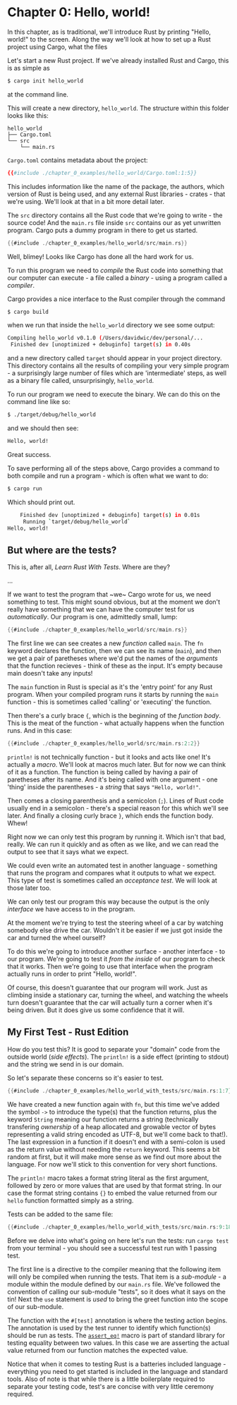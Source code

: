 # Chapter 0: Hello, world!

In this chapter, as is traditional, we'll introduce Rust by printing "Hello,
world!" to the screen. Along the way we'll look at how to set up a Rust project
using Cargo, what the files

Let's start a new Rust project. If we've already installed Rust and Cargo, this
is as simple as

```sh
$ cargo init hello_world
```

at the command line.

This will create a new directory, `hello_world`. The structure within this
folder looks like this:

```console
hello_world
├── Cargo.toml
└── src
    └── main.rs
```

`Cargo.toml` contains metadata about the project:

```toml
{{#include ./chapter_0_examples/hello_world/Cargo.toml:1:5}}
```

This includes information like the name of the package, the authors, which
version of Rust is being used, and any external Rust libraries - crates - that
we're using. We'll look at that in a bit more detail later.

The `src` directory contains all the Rust code that we're going to write - the
source code! And the `main.rs` file inside `src` contains our as yet unwritten
program. Cargo puts a dummy program in there to get us started.

```rust
{{#include ./chapter_0_examples/hello_world/src/main.rs}}
```

Well, blimey! Looks like Cargo has done all the hard work for us.

To run this program we need to _compile_ the Rust code into something that our
computer can execute - a file called a _binary_ - using a program called
a _compiler_.

Cargo provides a nice interface to the Rust compiler through the command

```sh
$ cargo build
```

when we run that inside the `hello_world` directory we see some output:

```sh
Compiling hello_world v0.1.0 (/Users/davidwic/dev/personal/...
 Finished dev [unoptimized + debuginfo] target(s) in 0.40s
```

and a new directory called `target` should appear in your project directory.
This directory contains all the results of compiling your very simple program -
a surprisingly large number of files which are 'intermediate' steps, as well as
a binary file called, unsurprisingly, `hello_world`.

To run our program we need to execute the binary. We can do this on the command
line like so:

```sh
$ ./target/debug/hello_world
```

and we should then see:

```sh
Hello, world!
```

Great success.

To save performing all of the steps above, Cargo provides a command to both
compile and run a program - which is often what we want to do:

```sh
$ cargo run
```

Which should print out.

```sh
    Finished dev [unoptimized + debuginfo] target(s) in 0.01s
     Running `target/debug/hello_world`
Hello, world!
```

## But where are the tests?

This is, after all, _Learn Rust With Tests_. Where are they?

...

If we want to test the program that ~we~ Cargo wrote for us, we need something
to test. This might sound obvious, but at the moment we don't really have
something that we can have the computer test for us _automatically_. Our program
is one, admittedly small, lump:

```rust
{{#include ./chapter_0_examples/hello_world/src/main.rs}}
```

The first line we can see creates a new _function_ called `main`. The `fn`
keyword declares the function, then we can see its name (`main`), and then we
get a pair of paretheses where we'd put the names of the _arguments_ that the
function recieves - think of these as the input. It's empty because main doesn't
take any inputs!

The `main` function in Rust is special as it's the 'entry point' for any Rust
program. When your compiled program runs it starts by running the `main`
function - this is sometimes called 'calling' or 'executing' the function.

Then there's a curly brace `{`, which is the beginning of the _function body_.
This is the meat of the function - what actually happens when the function runs.
And in this case:

```rust
{{#include ./chapter_0_examples/hello_world/src/main.rs:2:2}}
```

`println!` is not technically function - but it looks and acts like one! It's
actually a _macro_. We'll look at macros much later. But for now we can think of
it as a function. The function is being called by having a pair of paretheses
after its name.  And it's being called with one argument - one 'thing' inside the parentheses - a _string_ that says `"Hello, world!"`.

Then comes a closing parenthesis and a semicolon (`;`). Lines of Rust code
usually end in a semicolon - there's a special reason for this which we'll see
later. And finally a closing curly brace `}`, which ends the function body.
Whew!

Right now we can only test this program by running it. Which isn't that bad,
really. We can run it quickly and as often as we like, and we can read the
output to see that it says what we expect.

We could even write an automated test in another language - something that runs
the program and compares what it outputs to what we expect. This type of test is
sometimes called an _acceptance test_. We will look at those later too.

We can only test our program this way because the output is the only _interface_
we have access to in the program.

At the moment we're trying to test the steering wheel of a car by watching
somebody else drive the car. Wouldn't it be easier if we just got inside the car
and turned the wheel ourself?

To do this we're going to introduce another surface - another interface - to our
program. We're going to test it _from the inside_ of our program to check that
it works. Then we're going to use that interface when the program actually runs
in order to print "Hello, world!".

Of course, this doesn't guarantee that our program will work. Just as climbing
inside a stationary car, turning the wheel, and watching the wheels turn doesn't
guarantee that the car will actually turn a corner when it's being driven. But
it does give us some confidence that it will.

## My First Test - Rust Edition

How do you test this? It is good to separate your "domain" code from the outside
world (_side effects_). The `println!` is a side effect (printing to stdout) and
the string we send in is our domain.

So let's separate these concerns so it's easier to test.

```rust
{{#include ./chapter_0_examples/hello_world_with_tests/src/main.rs:1:7}}
```

We have created a new function again with `fn`, but this time we've added the
symbol `->` to introduce the type(s) that the function returns, plus the keyword
`String` meaning our function returns a string (technically transfering
_ownership_ of a heap allocated and growable vector of bytes representing a
valid string encoded as UTF-8, but we'll come back to that!). The last
expression in a function if it doesn't end with a semi-colon is used as the
return value without needing the `return` keyword. This seems a bit random at
first, but it will make more sense as we find out more about the language. For
now we'll stick to this convention for very short functions.

The `println!` macro takes a format string literal as the first argument,
followed by zero or more values that are used by that format string. In our case
the format string contains `{}` to embed the value returned from our `hello`
function formatted simply as a string.

Tests can be added to the same file:

```rust
{{#include ./chapter_0_examples/hello_world_with_tests/src/main.rs:9:18}}
```

Before we delve into what's going on here let's run the tests: run `cargo test`
from your terminal - you should see a successful test run with 1 passing test.

The first line is a directive to the compiler meaning that the following item
will only be compiled when running the tests. That item is a _sub-module_ - a
module within the module defined by our `main.rs` file. We've followed the
convention of calling our sub-module "tests", so it does what it says on the
tin! Next the `use` statement is _used_ to bring the greet function into the
scope of our sub-module.

The function with the `#[test]` annotation is where the testing action begins.
The annotation is used by the test runner to identify which function(s) should
be run as tests. The
[`assert_eq!`](https://doc.rust-lang.org/std/macro.assert_eq.html) macro is part
of standard library for testing equality between two values. In this case we are
asserting the actual value returned from our function matches the expected
value.

Notice that when it comes to testing Rust is a batteries included language -
everything you need to get started is included in the language and standard
tools. Also of note is that while there is a little boilerplate required to
separate your testing code, test's are concise with very little ceremony
required.